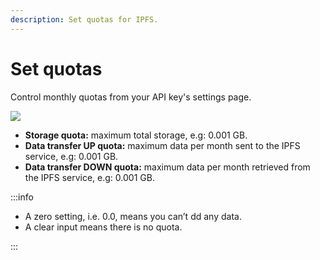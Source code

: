 ```yaml
---
description: Set quotas for IPFS.
---
```


# Set quotas

Control monthly quotas from your API key's settings page.

<div class="left-align-container">
  <div class="img-large">
    <img
      src={require('../../../../images/quotas.png').default}
    />
  </div>
</div>

- **Storage quota:** maximum total storage, e.g: 0.001 GB.
- **Data transfer UP quota:** maximum data per month sent to the IPFS service, e.g: 0.001 GB.
- **Data transfer DOWN quota:** maximum data per month retrieved from the IPFS service, e.g: 0.001 GB.

:::info

- A zero setting, i.e. 0.0, means you can’t dd any data.
- A clear input means there is no quota.

:::
